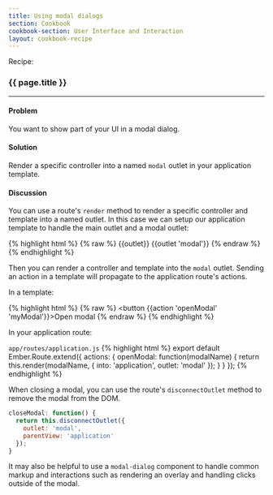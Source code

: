 ```yaml
---
title: Using modal dialogs
section: Cookbook
cookbook-section: User Interface and Interaction
layout: cookbook-recipe
---
```

<span class="recipe-label">Recipe:</span>

### {{ page.title }}
-----

#### Problem
You want to show part of your UI in a modal dialog.

#### Solution
Render a specific controller into a named `modal` outlet in your application
template.

#### Discussion
You can use a route's `render` method to render a specific controller and
template into a named outlet. In this case we can setup our application template
to handle the main outlet and a modal outlet:

{% highlight html %}
{% raw %}
{{outlet}}
{{outlet 'modal'}}
{% endraw %}
{% endhighlight %}

Then you can render a controller and template into the `modal` outlet.  Sending
an action in a template will propagate to the application route's actions.

In a template:

{% highlight html %}
{% raw %}
<button {{action 'openModal' 'myModal'}}>Open modal</button>
{% endraw %}
{% endhighlight %}


In your application route:

`app/routes/application.js`
{% highlight html %}
export default Ember.Route.extend({
  actions: {
    openModal: function(modalName) {
      return this.render(modalName, {
        into: 'application',
        outlet: 'modal'
      });
    }
  }
});
{% endhighlight %}

When closing a modal, you can use the route's `disconnectOutlet` method to remove
the modal from the DOM.

```javascript
closeModal: function() {
  return this.disconnectOutlet({
    outlet: 'modal',
    parentView: 'application'
  });
}
```

It may also be helpful to use a `modal-dialog` component to handle common markup
and interactions such as rendering an overlay and handling clicks outside of the
modal.

<!---#### Example

This example shows:

  1. Rendering a pop-up modal in a named outlet.
  1. Sending a specific model to the modal controller.
  1. Wrapping the common modal markup and actions in a component.
  1. Handling events to close the modal when the overlay is clicked.

<a class="jsbin-embed" href="http://jsbin.com/qebutipuqa/1/embed?live">
  Recipe: Using a Modal Dialog
</a>-->
